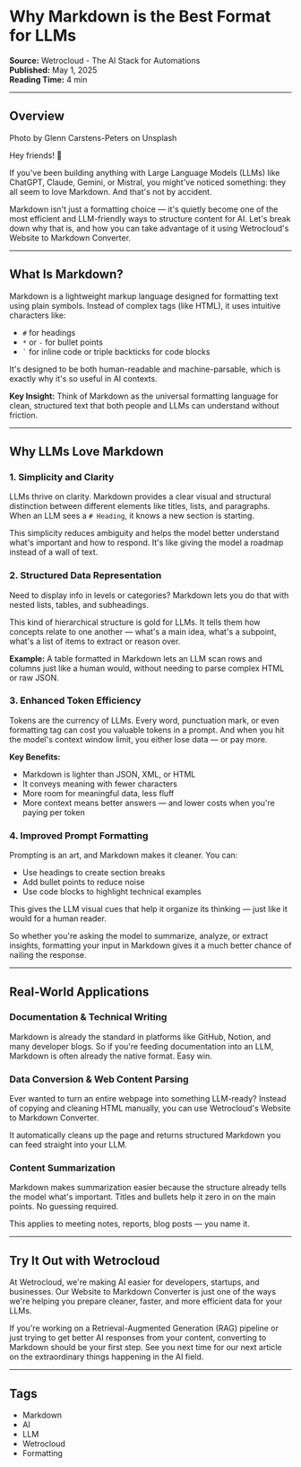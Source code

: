 # Why Markdown is the Best Format for LLMs

**Source:** Wetrocloud - The AI Stack for Automations  
**Published:** May 1, 2025  
**Reading Time:** 4 min

---

## Overview

Photo by Glenn Carstens-Peters on Unsplash

Hey friends! 👋

If you've been building anything with Large Language Models (LLMs) like ChatGPT,
Claude, Gemini, or Mistral, you might've noticed something: they all seem to
love Markdown. And that's not by accident.

Markdown isn't just a formatting choice — it's quietly become one of the most
efficient and LLM-friendly ways to structure content for AI. Let's break down
why that is, and how you can take advantage of it using Wetrocloud's Website to
Markdown Converter.

---

## What Is Markdown?

Markdown is a lightweight markup language designed for formatting text using
plain symbols. Instead of complex tags (like HTML), it uses intuitive characters
like:

- `#` for headings
- `*` or `-` for bullet points
- `` ` `` for inline code or triple backticks for code blocks

It's designed to be both human-readable and machine-parsable, which is exactly
why it's so useful in AI contexts.

**Key Insight:** Think of Markdown as the universal formatting language for
clean, structured text that both people and LLMs can understand without
friction.

---

## Why LLMs Love Markdown

### 1. Simplicity and Clarity

LLMs thrive on clarity. Markdown provides a clear visual and structural
distinction between different elements like titles, lists, and paragraphs. When
an LLM sees a `# Heading`, it knows a new section is starting.

This simplicity reduces ambiguity and helps the model better understand what's
important and how to respond. It's like giving the model a roadmap instead of a
wall of text.

### 2. Structured Data Representation

Need to display info in levels or categories? Markdown lets you do that with
nested lists, tables, and subheadings.

This kind of hierarchical structure is gold for LLMs. It tells them how concepts
relate to one another — what's a main idea, what's a subpoint, what's a list of
items to extract or reason over.

**Example:** A table formatted in Markdown lets an LLM scan rows and columns
just like a human would, without needing to parse complex HTML or raw JSON.

### 3. Enhanced Token Efficiency

Tokens are the currency of LLMs. Every word, punctuation mark, or even
formatting tag can cost you valuable tokens in a prompt. And when you hit the
model's context window limit, you either lose data — or pay more.

**Key Benefits:**

- Markdown is lighter than JSON, XML, or HTML
- It conveys meaning with fewer characters
- More room for meaningful data, less fluff
- More context means better answers — and lower costs when you're paying per
  token

### 4. Improved Prompt Formatting

Prompting is an art, and Markdown makes it cleaner. You can:

- Use headings to create section breaks
- Add bullet points to reduce noise
- Use code blocks to highlight technical examples

This gives the LLM visual cues that help it organize its thinking — just like it
would for a human reader.

So whether you're asking the model to summarize, analyze, or extract insights,
formatting your input in Markdown gives it a much better chance of nailing the
response.

---

## Real-World Applications

### Documentation & Technical Writing

Markdown is already the standard in platforms like GitHub, Notion, and many
developer blogs. So if you're feeding documentation into an LLM, Markdown is
often already the native format. Easy win.

### Data Conversion & Web Content Parsing

Ever wanted to turn an entire webpage into something LLM-ready? Instead of
copying and cleaning HTML manually, you can use Wetrocloud's Website to Markdown
Converter.

It automatically cleans up the page and returns structured Markdown you can feed
straight into your LLM.

### Content Summarization

Markdown makes summarization easier because the structure already tells the
model what's important. Titles and bullets help it zero in on the main points.
No guessing required.

This applies to meeting notes, reports, blog posts — you name it.

---

## Try It Out with Wetrocloud

At Wetrocloud, we're making AI easier for developers, startups, and businesses.
Our Website to Markdown Converter is just one of the ways we're helping you
prepare cleaner, faster, and more efficient data for your LLMs.

If you're working on a Retrieval-Augmented Generation (RAG) pipeline or just
trying to get better AI responses from your content, converting to Markdown
should be your first step. See you next time for our next article on the
extraordinary things happening in the AI field.

---

## Tags

- Markdown
- AI
- LLM
- Wetrocloud
- Formatting
